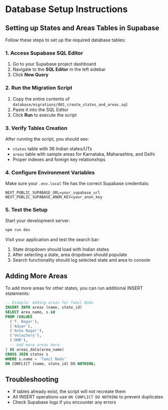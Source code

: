 # Database Setup Instructions

## Setting up States and Areas Tables in Supabase

Follow these steps to set up the required database tables:

### 1. Access Supabase SQL Editor
1. Go to your Supabase project dashboard
2. Navigate to the **SQL Editor** in the left sidebar
3. Click **New Query**

### 2. Run the Migration Script
1. Copy the entire contents of `database/migrations/001_create_states_and_areas.sql`
2. Paste it into the SQL Editor
3. Click **Run** to execute the script

### 3. Verify Tables Creation
After running the script, you should see:
- `states` table with 36 Indian states/UTs
- `areas` table with sample areas for Karnataka, Maharashtra, and Delhi
- Proper indexes and foreign key relationships

### 4. Configure Environment Variables
Make sure your `.env.local` file has the correct Supabase credentials:
```
NEXT_PUBLIC_SUPABASE_URL=your_supabase_url
NEXT_PUBLIC_SUPABASE_ANON_KEY=your_anon_key
```

### 5. Test the Setup
Start your development server:
```bash
npm run dev
```

Visit your application and test the search bar:
1. State dropdown should load with Indian states
2. After selecting a state, area dropdown should populate
3. Search functionality should log selected state and area to console

## Adding More Areas
To add more areas for other states, you can run additional INSERT statements:

```sql
-- Example: Adding areas for Tamil Nadu
INSERT INTO areas (name, state_id) 
SELECT area_name, s.id 
FROM (VALUES 
  ('T. Nagar'),
  ('Adyar'),
  ('Anna Nagar'),
  ('Velachery'),
  ('OMR'),
  -- Add more areas here
) AS areas_data(area_name)
CROSS JOIN states s 
WHERE s.name = 'Tamil Nadu'
ON CONFLICT (name, state_id) DO NOTHING;
```

## Troubleshooting
- If tables already exist, the script will not recreate them
- All INSERT operations use `ON CONFLICT DO NOTHING` to prevent duplicates
- Check Supabase logs if you encounter any errors